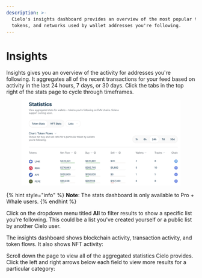 ```yaml
---
description: >-
  Cielo's insights dashboard provides an overview of the most popular tx types,
  tokens, and networks used by wallet addresses you're following.
---
```


# Insights

Insights gives you an overview of the activity for addresses you're following. It aggregates all of the recent transactions for your feed based on activity in the last 24 hours, 7 days, or 30 days. Click the tabs in the top right of the stats page to cycle through timeframes.



<figure><img src=".gitbook/assets/Screenshot 2024-03-02 at 16.50.34.png" alt=""><figcaption></figcaption></figure>

{% hint style="info" %}
**Note**: The stats dashboard is only available to Pro + Whale users.
{% endhint %}

Click on the dropdown menu titled **All** to filter results to show a specific list you're following. This could be a list you've created yourself or a public list by another Cielo user.

The insights dashboard shows blockchain activity, transaction activity, and token flows. It also shows NFT activity:

Scroll down the page to view all of the aggregated statistics Cielo provides. Click the left and right arrows below each field to view more results for a particular category:

